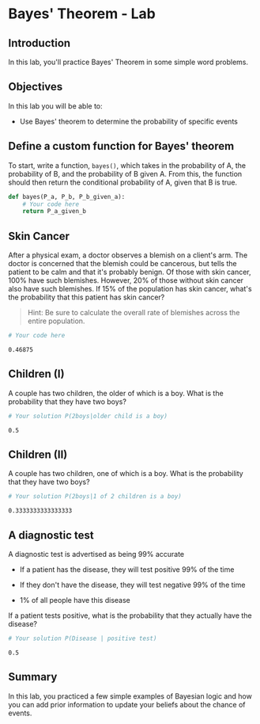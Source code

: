 
# Bayes' Theorem - Lab

## Introduction

In this lab, you'll practice Bayes' Theorem in some simple word problems. 

## Objectives
In this lab you will be able to: 

- Use Bayes' theorem to determine the probability of specific events 

## Define a custom function for Bayes' theorem

To start, write a function, `bayes()`, which takes in the probability of A, the probability of B, and the probability of B given A. From this, the function should then return the conditional probability of A, given that B is true.


```python
def bayes(P_a, P_b, P_b_given_a):
    # Your code here
    return P_a_given_b
```

## Skin Cancer

After a physical exam, a doctor observes a blemish on a client's arm. The doctor is concerned that the blemish could be cancerous, but tells the patient to be calm and that it's probably benign. Of those with skin cancer, 100% have such blemishes. However, 20% of those without skin cancer also have such blemishes. If 15% of the population has skin cancer, what's the probability that this patient has skin cancer? 

> Hint: Be sure to calculate the overall rate of blemishes across the entire population.


```python
# Your code here
```

    0.46875


## Children (I) 

A couple has two children, the older of which is a boy. What is the probability that they have two boys?


```python
# Your solution P(2boys|older child is a boy)
```




    0.5



## Children  (II)

A couple has two children, one of which is a boy. What is the probability that they have two boys?


```python
# Your solution P(2boys|1 of 2 children is a boy)
```




    0.3333333333333333



## A diagnostic test

A diagnostic test is advertised as being 99% accurate 

* If a patient has the disease, they  will test positive 99% of the time 

* If they don't have the disease, they will test negative 99% of the time  

* 1% of all people have this disease 

If a patient tests positive, what is the probability that they actually have the disease?


```python
# Your solution P(Disease | positive test)
```




    0.5



## Summary 

In this lab, you practiced a few simple examples of Bayesian logic and how you can add prior information to update your beliefs about the chance of events.
